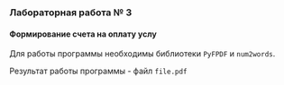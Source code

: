 ### Лабораторная работа № 3
#### Формирование счета на оплату услу  

Для работы программы необходимы библиотеки `PyFPDF` и `num2words`.  

Результат работы программы - файл `file.pdf`